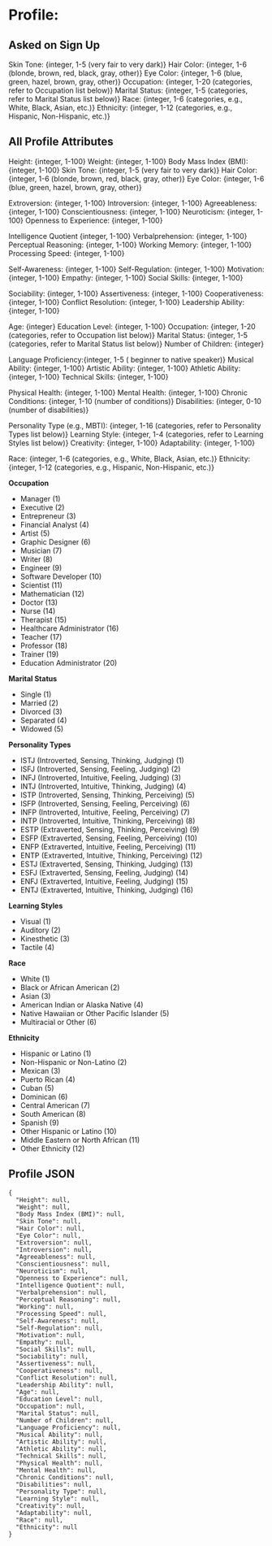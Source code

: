 # Profile:
## Asked on Sign Up
Skin Tone: {integer, 1-5 (very fair to very dark)}
Hair Color: {integer, 1-6 (blonde, brown, red, black, gray, other)}
Eye Color: {integer, 1-6 (blue, green, hazel, brown, gray, other)}
Occupation: {integer, 1-20 (categories, refer to Occupation list below)}
Marital Status: {integer, 1-5 (categories, refer to Marital Status list below)}
Race: {integer, 1-6 (categories, e.g., White, Black, Asian, etc.)}
Ethnicity: {integer, 1-12 (categories, e.g., Hispanic, Non-Hispanic, etc.)}

## All Profile Attributes
Height: {integer, 1-100}
Weight: {integer, 1-100}
Body Mass Index (BMI): {integer, 1-100}
Skin Tone: {integer, 1-5 (very fair to very dark)}
Hair Color: {integer, 1-6 (blonde, brown, red, black, gray, other)}
Eye Color: {integer, 1-6 (blue, green, hazel, brown, gray, other)}

Extroversion: {integer, 1-100}
Introversion: {integer, 1-100}
Agreeableness: {integer, 1-100}
Conscientiousness: {integer, 1-100}
Neuroticism: {integer, 1-100}
Openness to Experience: {integer, 1-100}

Intelligence Quotient {integer, 1-100}
Verbalprehension: {integer, 1-100}
Perceptual Reasoning: {integer, 1-100}
Working Memory: {integer, 1-100}
Processing Speed: {integer, 1-100}

Self-Awareness: {integer, 1-100}
Self-Regulation: {integer, 1-100}
Motivation: {integer, 1-100}
Empathy: {integer, 1-100}
Social Skills: {integer, 1-100}

Sociability: {integer, 1-100}
Assertiveness: {integer, 1-100}
Cooperativeness: {integer, 1-100}
Conflict Resolution: {integer, 1-100}
Leadership Ability: {integer, 1-100}

Age: {integer}
Education Level: {integer, 1-100}
Occupation: {integer, 1-20 (categories, refer to Occupation list below)}
Marital Status: {integer, 1-5 (categories, refer to Marital Status list below)}
Number of Children: {integer}

Language Proficiency:{integer, 1-5 ( beginner to native speaker)}
Musical Ability: {integer, 1-100}
Artistic Ability: {integer, 1-100}
Athletic Ability: {integer, 1-100}
Technical Skills: {integer, 1-100}

Physical Health: {integer, 1-100}
Mental Health: {integer, 1-100}
Chronic Conditions: {integer, 1-10 (number of conditions)}
Disabilities: {integer, 0-10 (number of disabilities)}

Personality Type (e.g., MBTI): {integer, 1-16 (categories, refer to Personality Types list below)}
Learning Style: {integer, 1-4 (categories, refer to Learning Styles list below)}
Creativity: {integer, 1-100}
Adaptability: {integer, 1-100}

Race: {integer, 1-6 (categories, e.g., White, Black, Asian, etc.)}
Ethnicity: {integer, 1-12 (categories, e.g., Hispanic, Non-Hispanic, etc.)}

**Occupation**
* Manager (1)
* Executive (2)
* Entrepreneur (3)
* Financial Analyst (4)
* Artist (5)
* Graphic Designer (6)
* Musician (7)
* Writer (8)
* Engineer (9)
* Software Developer (10)
* Scientist (11)
* Mathematician (12)
* Doctor (13)
* Nurse (14)
* Therapist (15)
* Healthcare Administrator (16)
* Teacher (17)
* Professor (18)
* Trainer (19)
* Education Administrator (20)

**Marital Status**
* Single (1)
* Married (2)
* Divorced (3)
* Separated (4)
* Widowed (5)

**Personality Types**
* ISTJ (Introverted, Sensing, Thinking, Judging) (1)
* ISFJ (Introverted, Sensing, Feeling, Judging) (2)
* INFJ (Introverted, Intuitive, Feeling, Judging) (3)
* INTJ (Introverted, Intuitive, Thinking, Judging) (4)
* ISTP (Introverted, Sensing, Thinking, Perceiving) (5)
* ISFP (Introverted, Sensing, Feeling, Perceiving) (6)
* INFP (Introverted, Intuitive, Feeling, Perceiving) (7)
* INTP (Introverted, Intuitive, Thinking, Perceiving) (8)
* ESTP (Extraverted, Sensing, Thinking, Perceiving) (9)
* ESFP (Extraverted, Sensing, Feeling, Perceiving) (10)
* ENFP (Extraverted, Intuitive, Feeling, Perceiving) (11)
* ENTP (Extraverted, Intuitive, Thinking, Perceiving) (12)
* ESTJ (Extraverted, Sensing, Thinking, Judging) (13)
* ESFJ (Extraverted, Sensing, Feeling, Judging) (14)
* ENFJ (Extraverted, Intuitive, Feeling, Judging) (15)
* ENTJ (Extraverted, Intuitive, Thinking, Judging) (16)

**Learning Styles**
* Visual (1)
* Auditory (2)
* Kinesthetic (3)
* Tactile (4)

**Race**
* White (1)
* Black or African American (2)
* Asian (3)
* American Indian or Alaska Native (4)
* Native Hawaiian or Other Pacific Islander (5)
* Multiracial or Other (6)

**Ethnicity**
* Hispanic or Latino (1)
* Non-Hispanic or Non-Latino (2)
* Mexican (3)
* Puerto Rican (4)
* Cuban (5)
* Dominican (6)
* Central American (7)
* South American (8)
* Spanish (9)
* Other Hispanic or Latino (10)
* Middle Eastern or North African (11)
* Other Ethnicity (12)

## Profile JSON
```
{
  "Height": null,
  "Weight": null,
  "Body Mass Index (BMI)": null,
  "Skin Tone": null,
  "Hair Color": null,
  "Eye Color": null,
  "Extroversion": null,
  "Introversion": null,
  "Agreeableness": null,
  "Conscientiousness": null,
  "Neuroticism": null,
  "Openness to Experience": null,
  "Intelligence Quotient": null,
  "Verbalprehension": null,
  "Perceptual Reasoning": null,
  "Working": null,
  "Processing Speed": null,
  "Self-Awareness": null,
  "Self-Regulation": null,
  "Motivation": null,
  "Empathy": null,
  "Social Skills": null,
  "Sociability": null,
  "Assertiveness": null,
  "Cooperativeness": null,
  "Conflict Resolution": null,
  "Leadership Ability": null,
  "Age": null,
  "Education Level": null,
  "Occupation": null,
  "Marital Status": null,
  "Number of Children": null,
  "Language Proficiency": null,
  "Musical Ability": null,
  "Artistic Ability": null,
  "Athletic Ability": null,
  "Technical Skills": null,
  "Physical Health": null,
  "Mental Health": null,
  "Chronic Conditions": null,
  "Disabilities": null,
  "Personality Type": null,
  "Learning Style": null,
  "Creativity": null,
  "Adaptability": null,
  "Race": null,
  "Ethnicity": null
}
```
